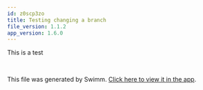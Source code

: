 ```yaml
---
id: z0scp3zo
title: Testing changing a branch
file_version: 1.1.2
app_version: 1.6.0
---
```


This is a test

<br/>

This file was generated by Swimm. [Click here to view it in the app](https://swimm-web-app.web.app/repos/Z2l0aHViJTNBJTNBc21hcnQtbWlycm9yJTNBJTNBSWRpdFllZ2VyU3dpbW0=/docs/z0scp3zo).
